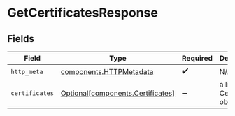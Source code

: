 # GetCertificatesResponse


## Fields

| Field                                                                        | Type                                                                         | Required                                                                     | Description                                                                  |
| ---------------------------------------------------------------------------- | ---------------------------------------------------------------------------- | ---------------------------------------------------------------------------- | ---------------------------------------------------------------------------- |
| `http_meta`                                                                  | [components.HTTPMetadata](../../models/components/httpmetadata.md)           | :heavy_check_mark:                                                           | N/A                                                                          |
| `certificates`                                                               | [Optional[components.Certificates]](../../models/components/certificates.md) | :heavy_minus_sign:                                                           | a list of Certificate objects                                                |